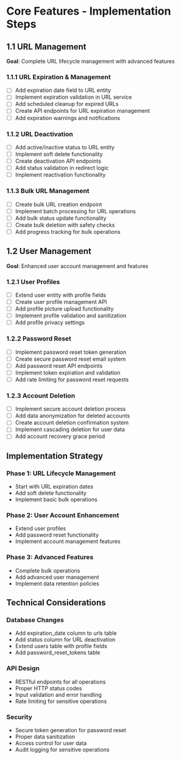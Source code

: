 # Core Features - Implementation Steps

## 1.1 URL Management
**Goal**: Complete URL lifecycle management with advanced features

### 1.1.1 URL Expiration & Management
- [ ] Add expiration date field to URL entity
- [ ] Implement expiration validation in URL service
- [ ] Add scheduled cleanup for expired URLs
- [ ] Create API endpoints for URL expiration management
- [ ] Add expiration warnings and notifications

### 1.1.2 URL Deactivation
- [ ] Add active/inactive status to URL entity
- [ ] Implement soft delete functionality
- [ ] Create deactivation API endpoints
- [ ] Add status validation in redirect logic
- [ ] Implement reactivation functionality

### 1.1.3 Bulk URL Management
- [ ] Create bulk URL creation endpoint
- [ ] Implement batch processing for URL operations
- [ ] Add bulk status update functionality
- [ ] Create bulk deletion with safety checks
- [ ] Add progress tracking for bulk operations

## 1.2 User Management
**Goal**: Enhanced user account management and features

### 1.2.1 User Profiles
- [ ] Extend user entity with profile fields
- [ ] Create user profile management API
- [ ] Add profile picture upload functionality
- [ ] Implement profile validation and sanitization
- [ ] Add profile privacy settings

### 1.2.2 Password Reset
- [ ] Implement password reset token generation
- [ ] Create secure password reset email system
- [ ] Add password reset API endpoints
- [ ] Implement token expiration and validation
- [ ] Add rate limiting for password reset requests

### 1.2.3 Account Deletion
- [ ] Implement secure account deletion process
- [ ] Add data anonymization for deleted accounts
- [ ] Create account deletion confirmation system
- [ ] Implement cascading deletion for user data
- [ ] Add account recovery grace period

## Implementation Strategy

### Phase 1: URL Lifecycle Management
- Start with URL expiration dates
- Add soft delete functionality
- Implement basic bulk operations

### Phase 2: User Account Enhancement
- Extend user profiles
- Add password reset functionality
- Implement account management features

### Phase 3: Advanced Features
- Complete bulk operations
- Add advanced user management
- Implement data retention policies

## Technical Considerations

### Database Changes
- Add expiration_date column to urls table
- Add status column for URL deactivation
- Extend users table with profile fields
- Add password_reset_tokens table

### API Design
- RESTful endpoints for all operations
- Proper HTTP status codes
- Input validation and error handling
- Rate limiting for sensitive operations

### Security
- Secure token generation for password reset
- Proper data sanitization
- Access control for user data
- Audit logging for sensitive operations

